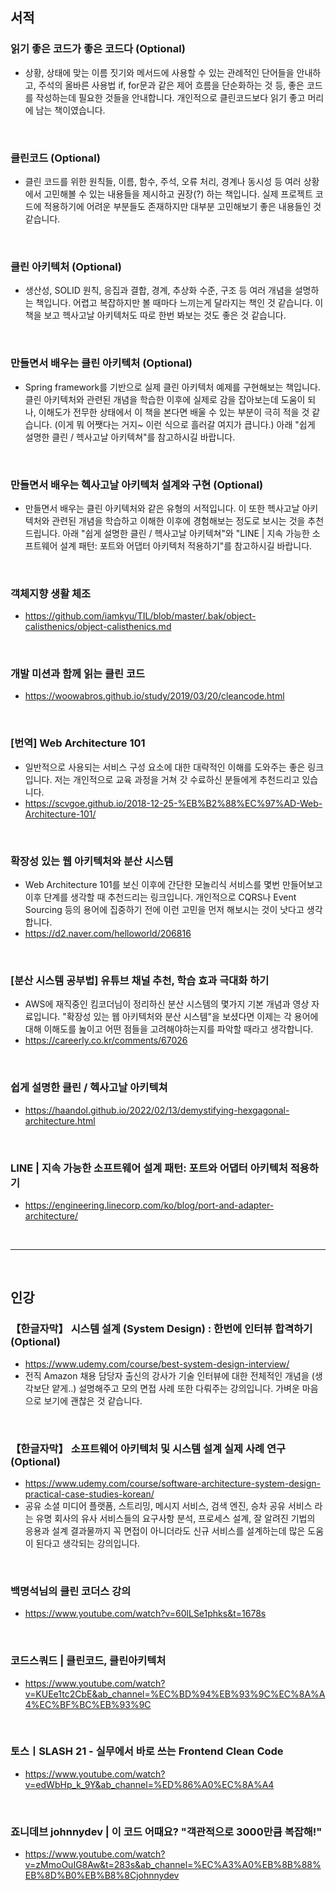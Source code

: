## **서적**

### **읽기 좋은 코드가 좋은 코드다 (Optional)**

- 상황, 상태에 맞는 이름 짓기와 메서드에 사용할 수 있는 관례적인 단어들을 안내하고, 주석의 올바른 사용법 if, for문과 같은 제어 흐름을 단순화하는 것 등, 좋은 코드를 작성하는데 필요한 것들을 안내합니다. 개인적으로 클린코드보다 읽기 좋고 머리에 남는 책이였습니다.

<br/>

### **클린코드 (Optional)**

- 클린 코드를 위한 원칙들, 이름, 함수, 주석, 오류 처리, 경계나 동시성 등 여러 상황에서 고민해볼 수 있는 내용들을 제시하고 권장(?) 하는 책입니다. 실제 프로젝트 코드에 적용하기에 어려운 부분들도 존재하지만 대부분 고민해보기 좋은 내용들인 것 같습니다.

<br/>

### **클린 아키텍처 (Optional)**

- 생산성, SOLID 원칙, 응집과 결합, 경계, 추상화 수준, 구조 등 여러 개념을 설명하는 책입니다. 어렵고 복잡하지만 볼 때마다 느끼는게 달라지는 책인 것 같습니다. 이 책을 보고 헥사고날 아키텍처도 따로 한번 봐보는 것도 좋은 것 같습니다. 

<br/>

### **만들면서 배우는 클린 아키텍처 (Optional)**

- Spring framework를 기반으로 실제 클린 아키텍처 예제를 구현해보는 책입니다. 클린 아키텍처와 관련된 개념을 학습한 이후에 실제로 감을 잡아보는데 도움이 되나, 이해도가 전무한 상태에서 이 책을 본다면 배울 수 있는 부분이 극히 적을 것 같습니다. (이게 뭐 어쨋다는 거지~ 이런 식으로 흘러갈 여지가 큽니다.) 아래 "쉽게 설명한 클린 / 헥사고날 아키텍쳐"를 참고하시길 바랍니다.

<br/>

### **만들면서 배우는 헥사고날 아키텍처 설계와 구현 (Optional)**

- 만들면서 배우는 클린 아키텍처와 같은 유형의 서적입니다. 이 또한 헥사고날 아키텍처와 관련된 개념을 학습하고 이해한 이후에 경험해보는 정도로 보시는 것을 추천드립니다. 아래 "쉽게 설명한 클린 / 헥사고날 아키텍쳐"와 "LINE | 지속 가능한 소프트웨어 설계 패턴: 포트와 어댑터 아키텍처 적용하기"를 참고하시길 바랍니다.

<br/>

### **객체지향 생활 체조**

- https://github.com/iamkyu/TIL/blob/master/.bak/object-calisthenics/object-calisthenics.md

<br/>

### **개발 미션과 함께 읽는 클린 코드**

- https://woowabros.github.io/study/2019/03/20/cleancode.html

<br/>

### **[번역] Web Architecture 101**

- 일반적으로 사용되는 서비스 구성 요소에 대한 대략적인 이해를 도와주는 좋은 링크입니다. 저는 개인적으로 교육 과정을 거쳐 갓 수료하신 분들에게 추천드리고 있습니다.
- https://scvgoe.github.io/2018-12-25-%EB%B2%88%EC%97%AD-Web-Architecture-101/

<br/>

### **확장성 있는 웹 아키텍처와 분산 시스템**

- Web Architecture 101를 보신 이후에 간단한 모놀리식 서비스를 몇번 만들어보고 이후 단계를 생각할 때 추천드리는 링크입니다. 개인적으로 CQRS나 Event Sourcing 등의 용어에 집중하기 전에 이런 고민을 먼저 해보시는 것이 낫다고 생각합니다.
- https://d2.naver.com/helloworld/206816

<br/>

### **[분산 시스템 공부법] 유튜브 채널 추천, 학습 효과 극대화 하기**

- AWS에 재직중인 킴코더님이 정리하신 분산 시스템의 몇가지 기본 개념과 영상 자료입니다. "확장성 있는 웹 아키텍처와 분산 시스템"을 보셨다면 이제는 각 용어에 대해 이해도를 놆이고 어떤 점들을 고려해야하는지를 파악할 때라고 생각합니다.
- https://careerly.co.kr/comments/67026

<br/>

### **쉽게 설명한 클린 / 헥사고날 아키텍쳐**

- https://haandol.github.io/2022/02/13/demystifying-hexgagonal-architecture.html

<br/>

### **LINE | 지속 가능한 소프트웨어 설계 패턴: 포트와 어댑터 아키텍처 적용하기**

- https://engineering.linecorp.com/ko/blog/port-and-adapter-architecture/

<br/>

---

<br/>

## **인강**

### **【한글자막】 시스템 설계 (System Design) : 한번에 인터뷰 합격하기 (Optional)**

- https://www.udemy.com/course/best-system-design-interview/
- 전직 Amazon 채용 담당자 출신의 강사가 기술 인터뷰에 대한 전체적인 개념을 (생각보단 얕게..) 설명해주고 모의 면접 사례 또한 다뤄주는 강의입니다. 가벼운 마음으로 보기에 괜찮은 것 같습니다.

<br/>

### **【한글자막】 소프트웨어 아키텍처 및 시스템 설계 실제 사례 연구 (Optional)**

- https://www.udemy.com/course/software-architecture-system-design-practical-case-studies-korean/
- 공유 소셜 미디어 플랫폼, 스트리밍, 메시지 서비스, 검색 엔진, 승차 공유 서비스 라는 유명 회사의 유사 서비스들의 요구사항 분석, 프로세스 설계, 잘 알려진 기법의 응용과 설계 결과물까지 꼭 면접이 아니더라도 신규 서비스를 설계하는데 많은 도움이 된다고 생각되는 강의입니다.

<br/>

### **백명석님의 클린 코더스 강의**

- https://www.youtube.com/watch?v=60lLSe1phks&t=1678s

<br/>

### **코드스쿼드 | 클린코드, 클린아키텍처**

- https://www.youtube.com/watch?v=KUEe1tc2CbE&ab_channel=%EC%BD%94%EB%93%9C%EC%8A%A4%EC%BF%BC%EB%93%9C

<br/>

### **토스ㅣSLASH 21 - 실무에서 바로 쓰는 Frontend Clean Code**

- https://www.youtube.com/watch?v=edWbHp_k_9Y&ab_channel=%ED%86%A0%EC%8A%A4

<br/>

### **죠니데브 johnnydev | 이 코드 어때요? "객관적으로 3000만큼 복잡해!"**

- https://www.youtube.com/watch?v=zMmoOuIG8Aw&t=283s&ab_channel=%EC%A3%A0%EB%8B%88%EB%8D%B0%EB%B8%8Cjohnnydev

<br/>
